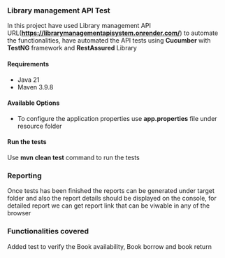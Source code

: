 ### Library management API Test
In this project have used Library management API URL(**https://librarymanagementapisystem.onrender.com/**) to automate the functionalities,
have automated the API tests using **Cucumber** with **TestNG** framework and **RestAssured** Library
#### Requirements
- Java 21 
- Maven 3.9.8
#### Available Options
- To configure the application properties use **app.properties** file under resource folder

#### Run the tests
Use **mvn clean test** command to run the tests

### Reporting
Once tests has been finished the reports can be generated under target folder and also the report details should be displayed on the console,
for detailed report we can get report link that can be viwable in any of the browser

### Functionalities covered
Added test to verify the Book availability, Book borrow and book return
